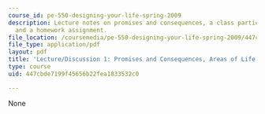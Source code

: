 ```yaml
---
course_id: pe-550-designing-your-life-spring-2009
description: Lecture notes on promises and consequences, a class participation exercise,
  and a homework assignment.
file_location: /coursemedia/pe-550-designing-your-life-spring-2009/447cbde7199f45656b22fea1833532c0_MITPE_550iap09_s09_lec01.pdf
file_type: application/pdf
layout: pdf
title: 'Lecture/Discussion 1: Promises and Consequences, Areas of Life'
type: course
uid: 447cbde7199f45656b22fea1833532c0

---
```

None